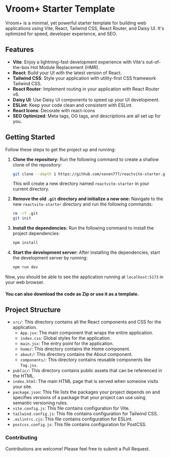 # Vroom+ Starter Template

Vroom+ is a minimal, yet powerful starter template for building web applications using Vite, React, Tailwind CSS, React Router, and Daisy UI. It's optimized for speed, developer experience, and SEO.

## Features

- **Vite**: Enjoy a lightning-fast development experience with Vite's out-of-the-box Hot Module Replacement (HMR).
- **React**: Build your UI with the latest version of React.
- **Tailwind CSS**: Style your application with utility-first CSS framework Tailwind CSS.
- **React Router**: Implement routing in your application with React Router v6.
- **Daisy UI**: Use Daisy UI components to speed up your UI development.
- **ESLint**: Keep your code clean and consistent with ESLint.
- **React Icons**: Decorate with react-icons
- **SEO Optimized**: Meta tags, OG tags, and descriptions are all set up for you.

## Getting Started

Follow these steps to get the project up and running:

1. **Clone the repository:**
   Run the following command to create a shallow clone of the repository:

   ```sh
   git clone --depth 1 https://github.com/xeven777/reactvite-starter.git
   ```

   This will create a new directory named `reactvite-starter` in your current directory.

2. **Remove the old `.git` directory and initialize a new one:**
   Navigate to the new `reactvite-starter` directory and run the following commands:

   ```sh
   rm -rf .git
   git init
   ```

3. **Install the dependencies:**
   Run the following command to install the project dependencies:

   ```sh
   npm install
   ```

4. **Start the development server:**
   After installing the dependencies, start the development server by running:
   ```sh
   npm run dev
   ```

Now, you should be able to see the application running at `localhost:5173` in your web browser.
#### You can also download the code as Zip or use it as a template.

## Project Structure

- `src/`: This directory contains all the React components and CSS for the application.
  - `App.jsx`: The main component that wraps the entire application.
  - `index.css`: Global styles for the application.
  - `main.jsx`: The entry point for the application.
  - `home/`: This directory contains the Home component.
  - `about/`: This directory contains the About component.
  - `components/`: This directory contains reusable components like `Tag.jsx`.
- `public/`: This directory contains public assets that can be referenced in the HTML.
- `index.html`: The main HTML page that is served when someone visits your site.
- `package.json`: This file lists the packages your project depends on and specifies versions of a package that your project can use using semantic versioning rules.
- `vite.config.js`: This file contains configuration for Vite.
- `tailwind.config.js`: This file contains configuration for Tailwind CSS.
- `.eslintrc.cjs`: This file contains configuration for ESLint.
- `postcss.config.js`: This file contains configuration for PostCSS.

### Contributing

Contributions are welcome! Please feel free to submit a Pull Request.
